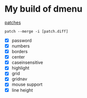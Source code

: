 # My build of dmenu

[patches](https://tools.suckless.org/dmenu/)

`patch --merge -i [patch.diff]`

- [x] password
- [x] numbers
- [x] borders
- [x] center
- [x] caseinsensitive
- [x] highlight
- [x] grid
- [x] gridnav
- [x] mouse support
- [x] line height
